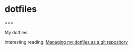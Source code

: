 # dotfiles
===

My dotfiles.

Interesting reading: [Managing my dotfiles as a git repository](https://drewdevault.com/2019/12/30/dotfiles.html)
